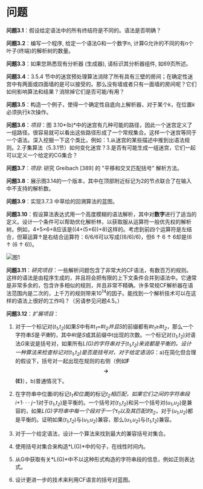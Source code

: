 # 问题

**问题3.1**：假设给定语法中的所有终结符是不同的。语法是否明确？

**问题3.2**：编写一个程序, 给定一个语法G和一个数字n, 计算G允许的不同的有n个叶子(终端)的解析树的数量。

**问题3.3**：如果您熟悉现有分析器 (生成器), 请标识其分析器组件, 如69页所述。

**问题3.4**：3.5.4 节中的迷宫预处理算法消除了所有具有三壁的房间；在确定性迷宫中有两面或四面墙的是可以接受的。那么没有墙或者只有一面墙的房间呢？它们如何影响算法和结果？消除掉它们是否可能/有用？

**问题3.5**：构造一个例子，使得一个确定性自底向上解析器，对于某个*k*，在位置*k*必须执行*k*次操作。

**问题3.6**：*项目*：图 3.10*(b)*中的迷宫有几种可能的路径，因此一个迷宫定义了一组路径。很容易就可以看出这些路径形成了一个常规集合。这样一个迷宫等同于一个语法。深入挖掘一下这个类比，例如：1.从迷宫的某些描述中推到出语法规则。2.子集算法（5.3.1节）如何变化迷宫？3.是否有可能生成一组迷宫，它们一起可以定义一个给定的CG集合？

**问题3.7**：*项目*: 研究 Greibach [389] 的 "平移和交叉匹配括号" 解析方法。

**问题3.8**：展示图3.14的一个版本，其中在顶部附近标记为2的节点联合了在输入中不支持的解析数。

**问题3.9**：实现3.7.3 中草绘的回溯算法的蓝图。

**问题3.10**：假设算法表达式用一个高度模糊的语法解析，其中对**数字**进行了适当的定义。设计一个条件可以帮助优化解析林，以获取服从运算符一般优先权的解析树。例如，4+5×6+8应该是((4+(5×6))+8)这样的。考虑到前四个运算符是左结合，但幂运算↑是右结合运算符：6/6/6可以写成((6/6)/6)，但6 ↑ 6 ↑ 6却是(6 ↑ (6 ↑ 6))。

![图1](../../img/3.12_1.png)

**问题3.11**：*研究项目*：一些解析问题包含了非常大的CF语法，有数百万的规则。这样的语法是由程序生成的，并且将会把有限的上下文条件合并到语法中。它通常是非常多余的，包含许多相似的规则，并且非常不精确。许多常规CF解析器在语法范围内是二次的，上千万的规则带来10<sup>14</sup>的因子。能找到一个解析技术可以在这样的语法上很好的工作吗？（另请参见问题4.5。）

**问题3.12**：*扩展项目*： 

1. 对于一个标记对(*t<sub>1</sub>*,*t<sub>2</sub>*)如果*S*中有#*t<sub>1</sub>*=#*t<sub>2</sub>*并且*S*的前缀都有#*t<sub>1</sub>*≥#*t<sub>2</sub>*，那么一个字符串*S*是*平衡*的，其中#*t*是*S*或其前缀中*t*出现的次数。一个标记对(*t<sub>1</sub>*,*t<sub>2</sub>*)对语法*G*来说是括号对，如果所有*L(G)*的字符串对于(*t<sub>1</sub>*,*t<sub>2</sub>*)来说都是平衡的。设计一种算法来检查标记对(*t<sub>1</sub>*,*t<sub>2</sub>*)是否是括号对，对于给定语法*G*：a)在简化但合理的假设下，括号对一起出现在规则的右侧（例如**F $$\rightarrow$$ (E)**），b)普通情况下。

2. 在字符串中位置*i*的标记*t<sub>1</sub>*和位置*j*的标记*t<sub>2</sub>*相匹配，如果它们之间的字符串段*i*+1· · · *j*−1对于(*t<sub>1</sub>*,*t<sub>2</sub>*)是平衡的。一个括号对(*t<sub>1</sub>*,*t<sub>2</sub>*)和另一个括号对(*u<sub>1</sub>*,*u<sub>2</sub>*)是兼容的，如果*L(G)*字符串中每一个段对于一个*t<sub>1</sub>*以及其匹配的*t<sub>2</sub>*，对于(*u<sub>1</sub>*,*u<sub>2</sub>*)都是平衡的。证明如果(*t<sub>1</sub>*,*t<sub>2</sub>*)与(*u<sub>1</sub>*,*u<sub>2</sub>*)兼容，那么(*u<sub>1</sub>*,*u<sub>2</sub>*)与(*t<sub>1</sub>*,*t<sub>2</sub>*)兼容。

3. 对于一个给定语法，设计一个算法来找到最大的兼容括号对集合。

4. 使用括号对集合来构造*L(G)*中的句子，在线性时间内。

5. 从G中获取有关*L(G)*中不以这种形式构造的字符串段的信息，例如正则表达式。

6. 设计更进一步的技术来利用CF语言的括号对蓝图。
